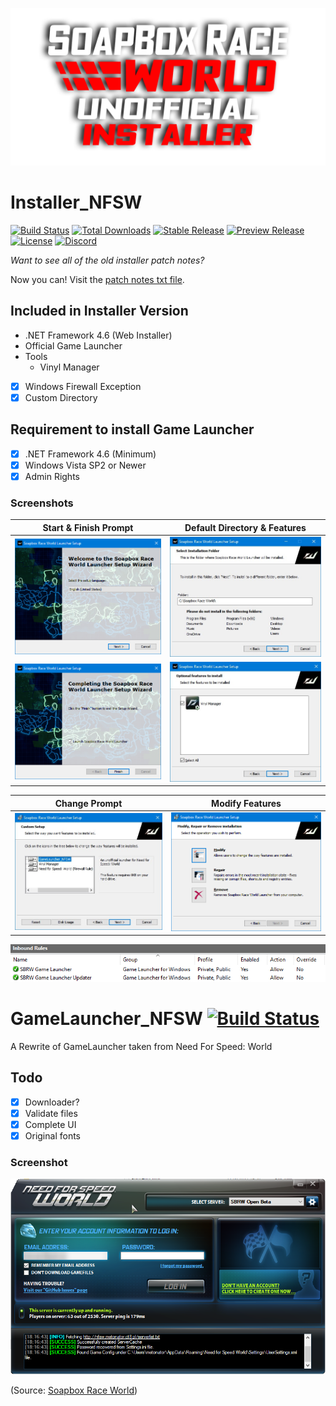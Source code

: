 <p align="center">
  <img src="/Images/Unofficial Installer Banner.png" />
</p>

# Installer_NFSW 
[![Build Status](https://gitlab.com/1DavidCarbon/soapbox-installer-releases-download/badges/master/pipeline.svg)](https://github.com/1DavidCarbon/Soapbox_Launcher_Installer/releases/latest) 
[![Total Downloads](https://img.shields.io/github/downloads/1DavidCarbon/Soapbox_Launcher_Installer/total.svg?colorB=informational&label=downloads&logo=GitHub&style=flat)](https://github.com/1DavidCarbon/Soapbox_Launcher_Installer/releases/latest) 
[![Stable Release](https://img.shields.io/github/release/1DavidCarbon/Soapbox_Launcher_Installer.svg?label=stable%20release&logo=downloads&style=flat)](https://github.com/1DavidCarbon/Soapbox_Launcher_Installer/releases/latest) 
[![Preview Release](https://img.shields.io/github/release-pre/1DavidCarbon/Soapbox_Launcher_Installer.svg?label=pre-release&style=flat)](https://github.com/1DavidCarbon/Soapbox_Launcher_Installer/releases/latest) 
[![License](https://img.shields.io/github/license/1DavidCarbon/Soapbox_Launcher_Installer.svg?style=flat)](https://github.com/1DavidCarbon/Soapbox_Launcher_Installer/blob/master/LICENSE)
[![Discord](https://img.shields.io/discord/311140210018615310.svg?label=&logo=discord&logoColor=ffffff&color=7389D8&labelColor=6A7EC2)](https://discord.gg/TUsXvVp)

*Want to see all of the old installer patch notes?*

Now you can! Visit the [patch notes txt file][installer patch notes].

[installer patch notes]: https://1davidcarbon.gitlab.io/soapbox-installer-releases-download/Update%20History.txt

## Included in Installer Version
- .NET Framework 4.6 (Web Installer)
- Official Game Launcher
- Tools
  - Vinyl Manager
- [X] Windows Firewall Exception
- [x] Custom Directory

## Requirement to install Game Launcher
- [X] .NET Framework 4.6 (Minimum)
- [X] Windows Vista SP2 or Newer
- [x] Admin Rights

### Screenshots
Start & Finish Prompt             |  Default Directory & Features
:-------------------------:|:-------------------------:
![Language Prompt](/Images/Soapbox%20Installer%20(Lang).PNG) | ![Default Directory](/Images/Soapbox%20Installer%20(Dir).PNG)
![Finished Installation Prompt](/Images/Soapbox%20Installer%20(Launch).PNG) | ![Default Features](/Images/Soapbox%20Installer%20(Features).PNG)

Change Prompt             |  Modify Features
:-------------------------:|:-------------------------:
![Change Prompt](/Images/Soapbox%20Installer%20(Modify%20Features).PNG) | ![Modify Features](/Images/Soapbox%20Installer%20(Modify).PNG)
<p align="center">
  <img src="/Images/Soapbox%20Installer%20(Firewall).PNG" alt="Windows Firewall Exceptions" />
</p>

# GameLauncher_NFSW [![Build Status](https://github.com/1DavidCarbon/GameLauncher_NFSW/workflows/Build%20Status/badge.svg)](https://github.com/1DavidCarbon/GameLauncher_NFSW/actions)
A Rewrite of GameLauncher taken from Need For Speed: World

## Todo
- [X] Downloader?
- [X] Validate files
- [X] Complete UI
- [X] Original fonts

### Screenshot
![](https://raw.githubusercontent.com/SoapboxRaceWorld/GameLauncher_NFSW/interface_v3/screenshot.png)

(Source: [Soapbox Race World](https://github.com/SoapboxRaceWorld/GameLauncher_NFSW))
